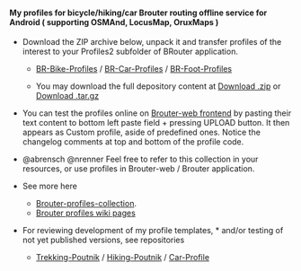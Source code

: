 
#### My profiles for bicycle/hiking/car Brouter routing offline service for Android ( supporting OSMAnd, LocusMap, OruxMaps )

* Download the ZIP archive below, unpack it and transfer profiles of the interest to your Profiles2 subfolder of BRouter application.
 
    * [BR-Bike-Profiles](https://github.com/poutnikl/Brouter-profiles/raw/master/BR-Bike-Profiles.zip) / [BR-Car-Profiles](https://github.com/poutnikl/Brouter-profiles/raw/master/BR-Car-Profiles.zip) / [BR-Foot-Profiles](https://github.com/poutnikl/Brouter-profiles/raw/master/BR-Foot-Profiles.zip)
     
    * You may download the full depository content at [Download .zip](https://github.com/poutnikl/Brouter-profiles/zipball/master) or [Download .tar.gz](https://github.com/poutnikl/Brouter-profiles/tarball/master)

* You can test the profiles online on [Brouter-web frontend](http://brouter.de/brouter-web/) by pasting their text content to bottom left paste field + pressing UPLOAD button. It then appears as Custom profile, aside of predefined ones. Notice the changelog comments at top and bottom of the profile code.

* @abrensch @nrenner  Feel free to refer to this collection in your resources, or use profiles in Brouter-web / Brouter application.

* See more here
    * [Brouter-profiles-collection](../../wiki/Brouter-profiles-collection).  
    * [Brouter profiles wiki pages](https://github.com/poutnikl/Brouter-profiles/wiki)

* For reviewing development of my profile templates, * and/or testing of not yet published versions,  see repositories 

  * [Trekking-Poutnik](https://github.com/poutnikl/Trekking-Poutnik) / [Hiking-Poutnik](https://github.com/poutnikl/Hiking-Poutnik) / [Car-Profile](https://github.com/poutnikl/Car-Profile)
